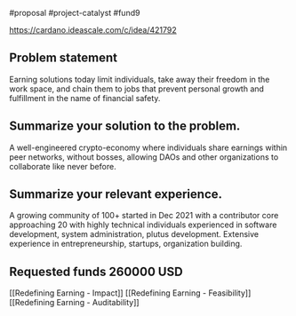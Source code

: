 #proposal #project-catalyst  #fund9 

https://cardano.ideascale.com/c/idea/421792

## Problem statement
Earning solutions today limit individuals, take away their freedom in the work space, and chain them to jobs that prevent personal growth and fulfillment in the name of financial safety.

## Summarize your solution to the problem.
A well-engineered crypto-economy where individuals share earnings within peer networks, without bosses, allowing DAOs and other organizations to collaborate like never before.

## Summarize your relevant experience.
A growing community of 100+ started in Dec 2021 with a contributor core approaching 20 with highly technical individuals experienced in software development, system administration, plutus development. Extensive experience in entrepreneurship, startups, organization building.

## Requested funds 260000 USD
[[Redefining Earning - Impact]]
[[Redefining Earning - Feasibility]]
[[Redefining Earning - Auditability]]



